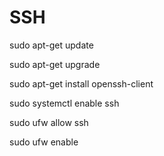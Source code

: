 # SSH
sudo apt-get update

sudo apt-get upgrade

sudo apt-get install openssh-client

sudo systemctl enable ssh

sudo ufw allow ssh

sudo ufw enable
